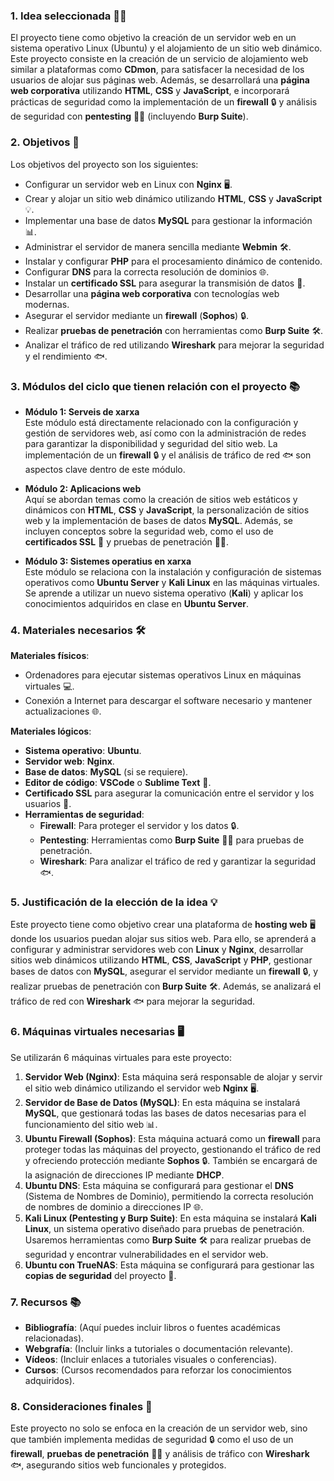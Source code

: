 ### 1. **Idea seleccionada 🧑‍💻**

El proyecto tiene como objetivo la creación de un servidor web en un sistema operativo Linux (Ubuntu) y el alojamiento de un sitio web dinámico. Este proyecto consiste en la creación de un servicio de alojamiento web similar a plataformas como **CDmon**, para satisfacer la necesidad de los usuarios de alojar sus páginas web. Además, se desarrollará una **página web corporativa** utilizando **HTML**, **CSS** y **JavaScript**, e incorporará prácticas de seguridad como la implementación de un **firewall** 🔒 y análisis de seguridad con **pentesting** 🕵️‍♂️ (incluyendo **Burp Suite**).

### 2. **Objetivos 🎯**

Los objetivos del proyecto son los siguientes:

- Configurar un servidor web en Linux con **Nginx** 🖥️.
- Crear y alojar un sitio web dinámico utilizando **HTML**, **CSS** y **JavaScript** 💡.
- Implementar una base de datos **MySQL** para gestionar la información 📊.
- Administrar el servidor de manera sencilla mediante **Webmin** 🛠️.
- Instalar y configurar **PHP** para el procesamiento dinámico de contenido.
- Configurar **DNS** para la correcta resolución de dominios 🌐.
- Instalar un **certificado SSL** para asegurar la transmisión de datos 🔐.
- Desarrollar una **página web corporativa** con tecnologías web modernas.
- Asegurar el servidor mediante un **firewall** (**Sophos**) 🔒.
- Realizar **pruebas de penetración** con herramientas como **Burp Suite** 🛠️.
- Analizar el tráfico de red utilizando **Wireshark** para mejorar la seguridad y el rendimiento 🐟.

### 3. **Módulos del ciclo que tienen relación con el proyecto 📚**

- **Módulo 1: Serveis de xarxa**  
  Este módulo está directamente relacionado con la configuración y gestión de servidores web, así como con la administración de redes para garantizar la disponibilidad y seguridad del sitio web. La implementación de un **firewall** 🔒 y el análisis de tráfico de red 🐟 son aspectos clave dentro de este módulo.

- **Módulo 2: Aplicacions web**  
  Aquí se abordan temas como la creación de sitios web estáticos y dinámicos con **HTML**, **CSS** y **JavaScript**, la personalización de sitios web y la implementación de bases de datos **MySQL**. Además, se incluyen conceptos sobre la seguridad web, como el uso de **certificados SSL** 🔐 y pruebas de penetración 🕵️‍♂️.

- **Módulo 3: Sistemes operatius en xarxa**  
  Este módulo se relaciona con la instalación y configuración de sistemas operativos como **Ubuntu Server** y **Kali Linux** en las máquinas virtuales. Se aprende a utilizar un nuevo sistema operativo (**Kali**) y aplicar los conocimientos adquiridos en clase en **Ubuntu Server**.

### 4. **Materiales necesarios 🛠️**

**Materiales físicos**:
- Ordenadores para ejecutar sistemas operativos Linux en máquinas virtuales 💻.
- Conexión a Internet para descargar el software necesario y mantener actualizaciones 🌐.

**Materiales lógicos**:
- **Sistema operativo**: **Ubuntu**.
- **Servidor web**: **Nginx**.
- **Base de datos**: **MySQL** (si se requiere).
- **Editor de código**: **VSCode** o **Sublime Text** 📝.
- **Certificado SSL** para asegurar la comunicación entre el servidor y los usuarios 🔐.
- **Herramientas de seguridad**:
  - **Firewall**: Para proteger el servidor y los datos 🔒.
  - **Pentesting**: Herramientas como **Burp Suite** 🕵️‍♂️ para pruebas de penetración.
  - **Wireshark**: Para analizar el tráfico de red y garantizar la seguridad 🐟.

### 5. **Justificación de la elección de la idea 💡**

Este proyecto tiene como objetivo crear una plataforma de **hosting web** 🖥️ donde los usuarios puedan alojar sus sitios web. Para ello, se aprenderá a configurar y administrar servidores web con **Linux** y **Nginx**, desarrollar sitios web dinámicos utilizando **HTML**, **CSS**, **JavaScript** y **PHP**, gestionar bases de datos con **MySQL**, asegurar el servidor mediante un **firewall** 🔒, y realizar pruebas de penetración con **Burp Suite** 🛠️. Además, se analizará el tráfico de red con **Wireshark** 🐟 para mejorar la seguridad.

### 6. **Máquinas virtuales necesarias 🖥️**

Se utilizarán 6 máquinas virtuales para este proyecto:

1. **Servidor Web (Nginx)**: Esta máquina será responsable de alojar y servir el sitio web dinámico utilizando el servidor web **Nginx** 🖥️.
2. **Servidor de Base de Datos (MySQL)**: En esta máquina se instalará **MySQL**, que gestionará todas las bases de datos necesarias para el funcionamiento del sitio web 📊.
3. **Ubuntu Firewall (Sophos)**: Esta máquina actuará como un **firewall** para proteger todas las máquinas del proyecto, gestionando el tráfico de red y ofreciendo protección mediante **Sophos** 🔒. También se encargará de la asignación de direcciones IP mediante **DHCP**.
4. **Ubuntu DNS**: Esta máquina se configurará para gestionar el **DNS** (Sistema de Nombres de Dominio), permitiendo la correcta resolución de nombres de dominio a direcciones IP 🌐.
5. **Kali Linux (Pentesting y Burp Suite)**: En esta máquina se instalará **Kali Linux**, un sistema operativo diseñado para pruebas de penetración. Usaremos herramientas como **Burp Suite** 🛠️ para realizar pruebas de seguridad y encontrar vulnerabilidades en el servidor web.
6. **Ubuntu con TrueNAS**: Esta máquina se configurará para gestionar las **copias de seguridad** del proyecto 💾.

### 7. **Recursos 📚**

- **Bibliografía**: (Aquí puedes incluir libros o fuentes académicas relacionadas).
- **Webgrafía**: (Incluir links a tutoriales o documentación relevante).
- **Vídeos**: (Incluir enlaces a tutoriales visuales o conferencias).
- **Cursos**: (Cursos recomendados para reforzar los conocimientos adquiridos).

### 8. **Consideraciones finales 🎯**

Este proyecto no solo se enfoca en la creación de un servidor web, sino que también implementa medidas de seguridad 🔒 como el uso de un **firewall**, **pruebas de penetración** 🕵️‍♂️ y análisis de tráfico con **Wireshark** 🐟, asegurando sitios web funcionales y protegidos.
